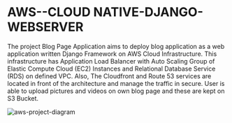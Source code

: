 # AWS--CLOUD NATIVE-DJANGO-WEBSERVER

The project Blog Page Application aims to deploy blog application as a web application written Django Framework on AWS Cloud Infrastructure. This infrastructure has Application Load Balancer with Auto Scaling Group of Elastic Compute Cloud (EC2) Instances and Relational Database Service (RDS) on defined VPC. Also, The Cloudfront and Route 53 services are located in front of the architecture and manage the traffic in secure. User is able to upload pictures and videos on own blog page and these are kept on S3 Bucket.

![aws-project-diagram](https://user-images.githubusercontent.com/121056799/236654953-f8e2342f-dad7-4f21-8fe9-13f5b7d19eeb.png)
